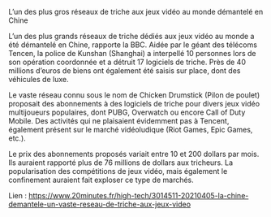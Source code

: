 L’un des plus gros réseaux de triche aux jeux vidéo au monde démantelé en Chine

L’un des plus grands réseaux de triche dédiés aux jeux vidéo au monde a été démantelé en Chine, rapporte la BBC. Aidée par le géant des télécoms Tencen, la police de Kunshan (Shanghai) a interpellé 10 personnes lors de son opération coordonnée et a détruit 17 logiciels de triche. Près de 40 millions d’euros de biens ont également été saisis sur place, dont des véhicules de luxe.

Le vaste réseau connu sous le nom de Chicken Drumstick (Pilon de poulet) proposait des abonnements à des logiciels de triche pour divers jeux vidéo multijoueurs populaires, dont PUBG, Overwatch ou encore Call of Duty Mobile. Des activités qui ne plaisaient évidemment pas à Tencent, également présent sur le marché vidéoludique (Riot Games, Epic Games, etc.).

Le prix des abonnements proposés variait entre 10 et 200 dollars par mois. Ils auraient rapporté plus de 76 millions de dollars aux tricheurs. La popularisation des compétitions de jeux vidéo, mais également le confinement auraient fait exploser ce type de marchés.

Lien :
https://www.20minutes.fr/high-tech/3014511-20210405-la-chine-demantele-un-vaste-reseau-de-triche-aux-jeux-video